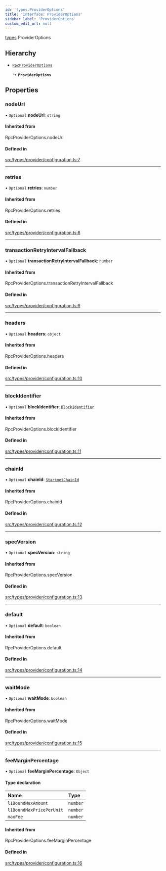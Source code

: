 ```yaml
---
id: 'types.ProviderOptions'
title: 'Interface: ProviderOptions'
sidebar_label: 'ProviderOptions'
custom_edit_url: null
---
```


[types](../namespaces/types.md).ProviderOptions

## Hierarchy

- [`RpcProviderOptions`](../namespaces/types.md#rpcprovideroptions)

  ↳ **`ProviderOptions`**

## Properties

### nodeUrl

• `Optional` **nodeUrl**: `string`

#### Inherited from

RpcProviderOptions.nodeUrl

#### Defined in

[src/types/provider/configuration.ts:7](https://github.com/starknet-io/starknet.js/blob/v6.11.0/src/types/provider/configuration.ts#L7)

---

### retries

• `Optional` **retries**: `number`

#### Inherited from

RpcProviderOptions.retries

#### Defined in

[src/types/provider/configuration.ts:8](https://github.com/starknet-io/starknet.js/blob/v6.11.0/src/types/provider/configuration.ts#L8)

---

### transactionRetryIntervalFallback

• `Optional` **transactionRetryIntervalFallback**: `number`

#### Inherited from

RpcProviderOptions.transactionRetryIntervalFallback

#### Defined in

[src/types/provider/configuration.ts:9](https://github.com/starknet-io/starknet.js/blob/v6.11.0/src/types/provider/configuration.ts#L9)

---

### headers

• `Optional` **headers**: `object`

#### Inherited from

RpcProviderOptions.headers

#### Defined in

[src/types/provider/configuration.ts:10](https://github.com/starknet-io/starknet.js/blob/v6.11.0/src/types/provider/configuration.ts#L10)

---

### blockIdentifier

• `Optional` **blockIdentifier**: [`BlockIdentifier`](../namespaces/types.md#blockidentifier)

#### Inherited from

RpcProviderOptions.blockIdentifier

#### Defined in

[src/types/provider/configuration.ts:11](https://github.com/starknet-io/starknet.js/blob/v6.11.0/src/types/provider/configuration.ts#L11)

---

### chainId

• `Optional` **chainId**: [`StarknetChainId`](../enums/constants.StarknetChainId.md)

#### Inherited from

RpcProviderOptions.chainId

#### Defined in

[src/types/provider/configuration.ts:12](https://github.com/starknet-io/starknet.js/blob/v6.11.0/src/types/provider/configuration.ts#L12)

---

### specVersion

• `Optional` **specVersion**: `string`

#### Inherited from

RpcProviderOptions.specVersion

#### Defined in

[src/types/provider/configuration.ts:13](https://github.com/starknet-io/starknet.js/blob/v6.11.0/src/types/provider/configuration.ts#L13)

---

### default

• `Optional` **default**: `boolean`

#### Inherited from

RpcProviderOptions.default

#### Defined in

[src/types/provider/configuration.ts:14](https://github.com/starknet-io/starknet.js/blob/v6.11.0/src/types/provider/configuration.ts#L14)

---

### waitMode

• `Optional` **waitMode**: `boolean`

#### Inherited from

RpcProviderOptions.waitMode

#### Defined in

[src/types/provider/configuration.ts:15](https://github.com/starknet-io/starknet.js/blob/v6.11.0/src/types/provider/configuration.ts#L15)

---

### feeMarginPercentage

• `Optional` **feeMarginPercentage**: `Object`

#### Type declaration

| Name                     | Type     |
| :----------------------- | :------- |
| `l1BoundMaxAmount`       | `number` |
| `l1BoundMaxPricePerUnit` | `number` |
| `maxFee`                 | `number` |

#### Inherited from

RpcProviderOptions.feeMarginPercentage

#### Defined in

[src/types/provider/configuration.ts:16](https://github.com/starknet-io/starknet.js/blob/v6.11.0/src/types/provider/configuration.ts#L16)
